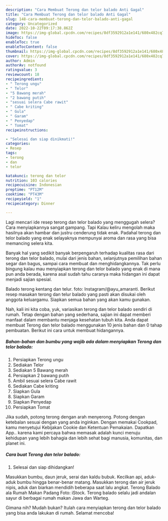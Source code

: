 ```yaml
---
description: "Cara Membuat Terong dan telor balado Anti Gagal"
title: "Cara Membuat Terong dan telor balado Anti Gagal"
slug: 148-cara-membuat-terong-dan-telor-balado-anti-gagal
category: Uncategorized
date: 2022-10-22T09:17:38.862Z
image: https://img-global.cpcdn.com/recipes/8df3592912a1e141/680x482cq70/terong-dan-telor-balado-foto-resep-utama.jpg
hideToc: false
enableToc: true
enableTocContent: false
thumbnail: https://img-global.cpcdn.com/recipes/8df3592912a1e141/680x482cq70/terong-dan-telor-balado-foto-resep-utama.jpg
cover: https://img-global.cpcdn.com/recipes/8df3592912a1e141/680x482cq70/terong-dan-telor-balado-foto-resep-utama.jpg
author: Admin
authorAv: notfound
ratingvalue: 3
reviewcount: 18
recipeingredient:
- " Terong ungu"
- " Telor"
- "5 Bawang merah"
- "2 bawang putih"
- "sesuai selera Cabe rawit"
- " Cabe kriting"
- " Gula"
- " Garam"
- " Penyedap"
- " Tomat"
recipeinstructions:

- "Selesai dan siap dinikmati!"
categories:
- Resep
tags:
- terong
- dan
- telor

katakunci: terong dan telor 
nutrition: 103 calories
recipecuisine: Indonesian
preptime: "PT12M"
cooktime: "PT43M"
recipeyield: "1"
recipecategory: Dinner

---
```



Lagi mencari ide resep terong dan telor balado yang menggugah selera? Cara menyiapkannya sangat gampang. Tapi Kalau keliru mengolah maka hasilnya akan hambar dan justru cenderung tidak enak. Padahal terong dan telor balado yang enak selayaknya mempunyai aroma dan rasa yang bisa memancing selera kita.


Banyak hal yang sedikit banyak berpengaruh terhadap kualitas rasa dari terong dan telor balado, mulai dari jenis bahan, selanjutnya pemilihan bahan segar dan bagus, sampai cara membuat dan menghidangkannya. Tak perlu bingung kalau mau menyiapkan terong dan telor balado yang enak di mana pun anda berada, karena asal sudah tahu caranya maka hidangan ini dapat menjadi sajian spesial.

Balado terong kentang dan telur. foto: Instagram/@ayu_amaranti. Berikut resep masakan terong dan telur balado yang pasti akan disukai oleh anggota keluargamu. Siapkan semua bahan yang akan kamu gunakan.


Nah, kali ini kita coba, yuk, variasikan terong dan telor balado sendiri di rumah. Tetap dengan bahan yang sederhana, sajian ini dapat memberi manfaat dalam membantu menjaga kesehatan tubuh kita. Anda dapat membuat Terong dan telor balado menggunakan 10 jenis bahan dan 0 tahap pembuatan. Berikut ini cara untuk membuat hidangannya.

<!--inarticleads1-->

##### Bahan-bahan dan bumbu yang wajib ada dalam menyiapkan Terong dan telor balado:

1. Persiapkan  Terong ungu
1. Sediakan  Telor
1. Sediakan 5 Bawang merah
1. Persiapkan 2 bawang putih
1. Ambil sesuai selera Cabe rawit
1. Sediakan  Cabe kriting
1. Siapkan  Gula
1. Siapkan  Garam
1. Siapkan  Penyedap
1. Persiapkan  Tomat


Jika sudah, potong terong dengan arah menyerong. Potong dengan ketebalan sesuai dengan yang anda inginkan. Dengan memakai Cookpad, kamu menyetujui Kebijakan Cookie dan Ketentuan Pemakaian. Dapatkan App.. karena kami percaya bahwa memasak adalah kunci menuju kehidupan yang lebih bahagia dan lebih sehat bagi manusia, komunitas, dan planet ini. 

<!--inarticleads2-->

##### Cara buat Terong dan telor balado:


1. Selesai dan siap dihidangkan!

Masukkan bumbu, daun jeruk, serai dan kaldu bubuk. Kecilkan api, aduk-aduk bumbu hingga benar-benar matang. Masukkan terong dan air jeruk nipis, aduk dan biarkan mendidih beberapa saat lalu angkat. Terong Balado ala Rumah Makan Padang Foto: iStock. Terong balado selalu jadi andalan sayur di berbagai rumah makan Jawa dan Warteg. 

Gimana nih? Mudah bukan? Itulah cara menyiapkan terong dan telor balado yang bisa anda lakukan di rumah. Selamat mencoba!
